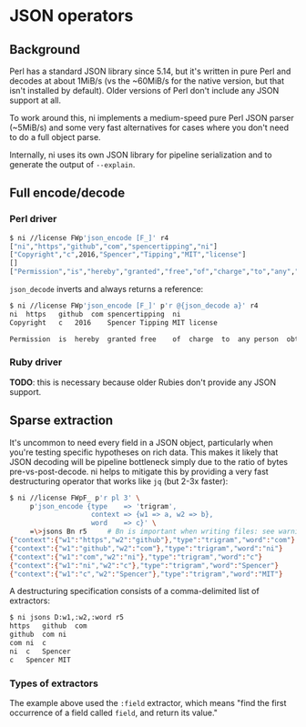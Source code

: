 # JSON operators
## Background
Perl has a standard JSON library since 5.14, but it's written in pure Perl and
decodes at about 1MiB/s (vs the ~60MiB/s for the native version, but that isn't
installed by default). Older versions of Perl don't include any JSON support at
all.

To work around this, ni implements a medium-speed pure Perl JSON parser
(~5MiB/s) and some very fast alternatives for cases where you don't need to do
a full object parse.

Internally, ni uses its own JSON library for pipeline serialization and to
generate the output of `--explain`.

## Full encode/decode
### Perl driver
```bash
$ ni //license FWp'json_encode [F_]' r4
["ni","https","github","com","spencertipping","ni"]
["Copyright","c",2016,"Spencer","Tipping","MIT","license"]
[]
["Permission","is","hereby","granted","free","of","charge","to","any","person","obtaining","a","copy"]
```

`json_decode` inverts and always returns a reference:

```bash
$ ni //license FWp'json_encode [F_]' p'r @{json_decode a}' r4
ni	https	github	com	spencertipping	ni
Copyright	c	2016	Spencer	Tipping	MIT	license

Permission	is	hereby	granted	free	of	charge	to	any	person	obtaining	a	copy
```

### Ruby driver
**TODO**: this is necessary because older Rubies don't provide any JSON
support.

## Sparse extraction
It's uncommon to need every field in a JSON object, particularly when you're
testing specific hypotheses on rich data. This makes it likely that JSON
decoding will be pipeline bottleneck simply due to the ratio of bytes
pre-vs-post-decode. ni helps to mitigate this by providing a very fast
destructuring operator that works like `jq` (but 2-3x faster):

```bash
$ ni //license FWpF_ p'r pl 3' \
     p'json_encode {type    => 'trigram',
                    context => {w1 => a, w2 => b},
                    word    => c}' \
     =\>jsons Bn r5     # Bn is important when writing files: see warnings.md
{"context":{"w1":"https","w2":"github"},"type":"trigram","word":"com"}
{"context":{"w1":"github","w2":"com"},"type":"trigram","word":"ni"}
{"context":{"w1":"com","w2":"ni"},"type":"trigram","word":"c"}
{"context":{"w1":"ni","w2":"c"},"type":"trigram","word":"Spencer"}
{"context":{"w1":"c","w2":"Spencer"},"type":"trigram","word":"MIT"}
```

A destructuring specification consists of a comma-delimited list of extractors:

```bash
$ ni jsons D:w1,:w2,:word r5
https	github	com
github	com	ni
com	ni	c
ni	c	Spencer
c	Spencer	MIT
```

### Types of extractors
The example above used the `:field` extractor, which means "find the first
occurrence of a field called `field`, and return its value."
